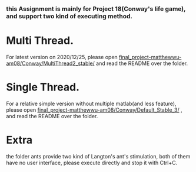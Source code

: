
### this Assignment is mainly for Project 18(Conway's life game), and support two kind of executing method.

# Multi Thread.
For latest version on 2020/12/25, please open  [final_project-matthewwu-am08/Conway/MultiThread2_stable/](https://github.com/NCTU-Math-Software/final_project-matthewwu-am08/tree/main/Conway/MultiThread2_stable) and read the README over the folder.

# Single Thread.
For a relative simple version without multiple matlab(and less feature), please open  [final_project-matthewwu-am08/Conway/Default_Stable_3/](https://github.com/NCTU-Math-Software/final_project-matthewwu-am08/tree/main/Conway/Default_Stable_3) , and read the README over the folder.

# Extra
the folder ants provide two kind of Langton's ant's stimulation, both of them have no user interface, please execute directly and stop it with Ctrl+C.
